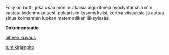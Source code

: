 Folly on botti, joka osaa monimutkaisia algoritmejä hyödyntämällä mm. vastata todenmukaisesti polaarisiin kysymyksiisi, kertoa viisauksia ja auttaa sinua kolmannen luokan matematiikan läksyissäsi.

**Dokumentaatio**

[aiheen kuvaus](dokumentaatio/aiheenKuvausJaRakenne.md)

[tuntikirjanpito](dokumentaatio/tuntikirjanpito.md)
